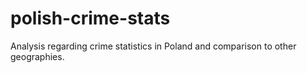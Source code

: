 # polish-crime-stats
Analysis regarding crime statistics in Poland and comparison to other geographies.
